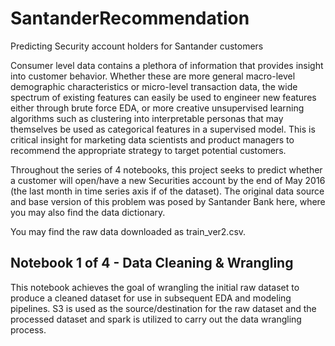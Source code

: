 # SantanderRecommendation
Predicting Security account holders for Santander customers

Consumer level data contains a plethora of information that provides insight into customer behavior. Whether these are more general macro-level demographic characteristics or micro-level transaction data, the wide spectrum of existing features can easily be used to engineer new features either through brute force EDA, or more creative unsupervised learning algorithms such as clustering into interpretable personas that may themselves be used as categorical features in a supervised model. This is critical insight for marketing data scientists and product managers to recommend the appropriate strategy to target potential customers.

Throughout the series of 4 notebooks, this project seeks to predict whether a customer will open/have a new Securities account by the end of May 2016 (the last month in time series axis if of the dataset). The original data source and base version of this problem was posed by Santander Bank here, where you may also find the data dictionary.

You may find the raw data downloaded as train_ver2.csv.

## Notebook 1 of 4 - Data Cleaning & Wrangling

This notebook achieves the goal of wrangling the initial raw dataset to produce a cleaned dataset for use in subsequent EDA and modeling pipelines. S3 is used as the source/destination for the raw dataset and the processed dataset and spark is utilized to carry out the data wrangling process.


